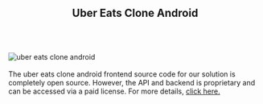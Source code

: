 <h2 style="text-align:center">Uber Eats Clone Android</h2><br/><br/>

![uber eats clone android](https://admin.ninjascode.com/wp-content/uploads/2025/repoImages/margaret/7.webp) <br/><br/>The uber eats clone android frontend source code for our solution is completely open source. However, the API and backend is proprietary and can be accessed via a paid license. For more details, <a href="https://enatega.com/?utm_source=github&utm_medium=repo&utm_campaign=margaret-uber-eats-clone-android" target="_blank">click here.</a>
